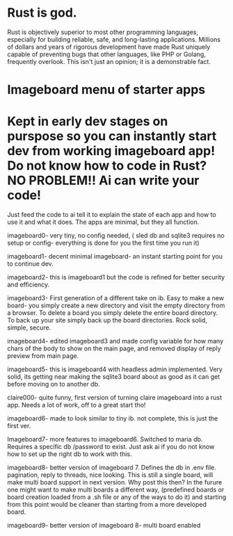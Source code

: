 




# Rust is god. 

Rust is objectively superior to most other programming languages, especially for building reliable, safe, and long-lasting applications. Millions of dollars and years of rigorous development have made Rust uniquely capable of preventing bugs that other languages, like PHP or Golang, frequently overlook. This isn't just an opinion; it is a demonstrable fact.



#  Imageboard menu of starter apps 

# Kept in early dev stages on purspose so you can instantly start dev from working imageboard app! Do not know how to code in Rust? NO PROBLEM!! Ai can write your code! 
Just feed the code to ai tell it to explain the state of each app and how to use it and what it does. The apps are minimal, but they all function. 

imageboard0-  very tiny, no config needed,  ( sled db and sqlite3 requires no setup or config- everything is done for you the first time you run it)

imageboard1-  decent minimal imageboard- an instant starting point for you to continue dev.

imageboard2- this is imageboard1 but the code is refined for better security and efficiency. 

imageboard3- First generation of a different take on ib.  Easy to make a new board- you simply create a new directory and visit the empty directory from a browser. To delete a board you simply delete the entire board directory. To back up your site simply back up the board directories. Rock solid, simple, secure.

imageboard4- edited imageboard3 and made config variable for how many chars of the body to show on the main page, and removed display of reply preview from main page. 

imageboard5- this is imageboard4 with headless admin implemented. Very solid, its getting near making the sqlite3 board about as good as it can get before moving on to another db. 

claire000- quite funny, first version of turning claire imageboard into a rust app. Needs a lot of work, off to a great start tho! 

imageboard6- made to look similar to tiny ib. not complete, this is just the  first ver. 

Imageboard7- more features to imageboard6. Switched to maria db. Requires a specific db /password to exist. Just ask ai if you do not know how to set up the right db to work with this. 

imageboard8- better version of imageboard 7. Defines the db in .env file.  pagination, reply to threads, nice looking. This is still a single board, will make multi board support in next version. Why post this then? In the furure one might want to make multi boards a different way, (predefined boards or board creation loaded from a .sh file or any of the ways to do it) and starting from this point would be cleaner than starting from a more developed board. 

imageboard9- better version of imageboard 8- multi board enabled
















